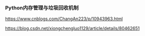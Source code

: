 ### Python内存管理与垃圾回收机制

https://www.cnblogs.com/ChangAn223/p/10943963.html

https://blog.csdn.net/xiongchengluo1129/article/details/80462651

